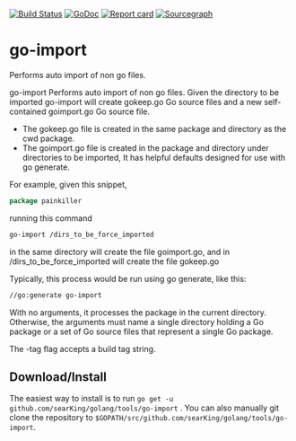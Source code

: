 [![Build Status](https://travis-ci.org/searKing/travis-ci.svg?branch=go-import)](https://travis-ci.org/searKing/travis-ci)
[![GoDoc](https://godoc.org/github.com/searKing/golang/tools/go-import?status.svg)](https://godoc.org/github.com/searKing/golang/tools/go-import)
[![Report card](https://goreportcard.com/badge/github.com/searKing/golang/tools/go-import)](https://goreportcard.com/report/github.com/searKing/golang/tools/go-import)
[![Sourcegraph](https://sourcegraph.com/github.com/searKing/golang/-/badge.svg)](https://sourcegraph.com/github.com/searKing/travis-ci@go-import?badge)

# go-import

Performs auto import of non go files.

go-import Performs auto import of non go files. Given the directory to be imported go-import will create gokeep.go Go
source files and a new self-contained goimport.go Go source file.

+ The gokeep.go file is created in the same package and directory as the cwd package.
+ The goimport.go file is created in the package and directory under directories to be imported, It has helpful defaults
  designed for use with go generate.

For example, given this snippet,

```go
package painkiller

```

running this command

```bash
go-import /dirs_to_be_force_imported
```

in the same directory will create the file goimport.go, and in /dirs_to_be_force_imported will create the file gokeep.go

Typically, this process would be run using go generate, like this:

```bash
//go:generate go-import
```

With no arguments, it processes the package in the current directory. Otherwise, the arguments must name a single
directory holding a Go package or a set of Go source files that represent a single Go package.

The -tag flag accepts a build tag string.

## Download/Install

The easiest way to install is to run `go get -u github.com/searKing/golang/tools/go-import`
. You can also manually git clone the repository to `$GOPATH/src/github.com/searKing/golang/tools/go-import`.
